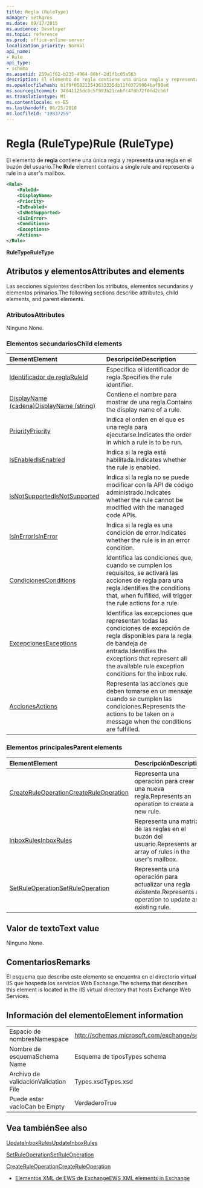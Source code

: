 ```yaml
---
title: Regla (RuleType)
manager: sethgros
ms.date: 09/17/2015
ms.audience: Developer
ms.topic: reference
ms.prod: office-online-server
localization_priority: Normal
api_name:
- Rule
api_type:
- schema
ms.assetid: 259a1f62-b235-4964-88bf-2d1f1c05a563
description: El elemento de regla contiene una única regla y representa una regla en el buzón del usuario.
ms.openlocfilehash: b1f9f058213543633335db11f03729964baf98ad
ms.sourcegitcommit: 34041125dc8c5f993b21cebfc4f8b72f0fd2cb6f
ms.translationtype: MT
ms.contentlocale: es-ES
ms.lasthandoff: 06/25/2018
ms.locfileid: "19837259"
---
```

# <a name="rule-ruletype"></a><span data-ttu-id="52c82-103">Regla (RuleType)</span><span class="sxs-lookup"><span data-stu-id="52c82-103">Rule (RuleType)</span></span>

<span data-ttu-id="52c82-104">El elemento de **regla** contiene una única regla y representa una regla en el buzón del usuario.</span><span class="sxs-lookup"><span data-stu-id="52c82-104">The **Rule** element contains a single rule and represents a rule in a user's mailbox.</span></span> 
  
```XML
<Rule>
    <RuleId>
    <DisplayName>
    <Priority>
    <IsEnabled>
    <IsNotSupported>
    <IsInError>
    <Conditions>
    <Exceptions>
    <Actions>
</Rule>
```

 <span data-ttu-id="52c82-105">**RuleType**</span><span class="sxs-lookup"><span data-stu-id="52c82-105">**RuleType**</span></span>
## <a name="attributes-and-elements"></a><span data-ttu-id="52c82-106">Atributos y elementos</span><span class="sxs-lookup"><span data-stu-id="52c82-106">Attributes and elements</span></span>

<span data-ttu-id="52c82-107">Las secciones siguientes describen los atributos, elementos secundarios y elementos primarios.</span><span class="sxs-lookup"><span data-stu-id="52c82-107">The following sections describe attributes, child elements, and parent elements.</span></span>
  
### <a name="attributes"></a><span data-ttu-id="52c82-108">Atributos</span><span class="sxs-lookup"><span data-stu-id="52c82-108">Attributes</span></span>

<span data-ttu-id="52c82-109">Ninguno.</span><span class="sxs-lookup"><span data-stu-id="52c82-109">None.</span></span>
  
### <a name="child-elements"></a><span data-ttu-id="52c82-110">Elementos secundarios</span><span class="sxs-lookup"><span data-stu-id="52c82-110">Child elements</span></span>

|<span data-ttu-id="52c82-111">**Element**</span><span class="sxs-lookup"><span data-stu-id="52c82-111">**Element**</span></span>|<span data-ttu-id="52c82-112">**Descripción**</span><span class="sxs-lookup"><span data-stu-id="52c82-112">**Description**</span></span>|
|:-----|:-----|
|[<span data-ttu-id="52c82-113">Identificador de regla</span><span class="sxs-lookup"><span data-stu-id="52c82-113">RuleId</span></span>](ruleid.md) <br/> |<span data-ttu-id="52c82-114">Especifica el identificador de regla.</span><span class="sxs-lookup"><span data-stu-id="52c82-114">Specifies the rule identifier.</span></span>  <br/> |
|[<span data-ttu-id="52c82-115">DisplayName (cadena)</span><span class="sxs-lookup"><span data-stu-id="52c82-115">DisplayName (string)</span></span>](displayname-string.md) <br/> |<span data-ttu-id="52c82-116">Contiene el nombre para mostrar de una regla.</span><span class="sxs-lookup"><span data-stu-id="52c82-116">Contains the display name of a rule.</span></span>  <br/> |
|[<span data-ttu-id="52c82-117">Priority</span><span class="sxs-lookup"><span data-stu-id="52c82-117">Priority</span></span>](priority.md) <br/> |<span data-ttu-id="52c82-118">Indica el orden en el que es una regla para ejecutarse.</span><span class="sxs-lookup"><span data-stu-id="52c82-118">Indicates the order in which a rule is to be run.</span></span>  <br/> |
|[<span data-ttu-id="52c82-119">IsEnabled</span><span class="sxs-lookup"><span data-stu-id="52c82-119">IsEnabled</span></span>](isenabled.md) <br/> |<span data-ttu-id="52c82-120">Indica si la regla está habilitada.</span><span class="sxs-lookup"><span data-stu-id="52c82-120">Indicates whether the rule is enabled.</span></span>  <br/> |
|[<span data-ttu-id="52c82-121">IsNotSupported</span><span class="sxs-lookup"><span data-stu-id="52c82-121">IsNotSupported</span></span>](isnotsupported.md) <br/> |<span data-ttu-id="52c82-122">Indica si la regla no se puede modificar con la API de código administrado.</span><span class="sxs-lookup"><span data-stu-id="52c82-122">Indicates whether the rule cannot be modified with the managed code APIs.</span></span>  <br/> |
|[<span data-ttu-id="52c82-123">IsInError</span><span class="sxs-lookup"><span data-stu-id="52c82-123">IsInError</span></span>](isinerror.md) <br/> |<span data-ttu-id="52c82-124">Indica si la regla es una condición de error.</span><span class="sxs-lookup"><span data-stu-id="52c82-124">Indicates whether the rule is in an error condition.</span></span>  <br/> |
|[<span data-ttu-id="52c82-125">Condiciones</span><span class="sxs-lookup"><span data-stu-id="52c82-125">Conditions</span></span>](conditions.md) <br/> |<span data-ttu-id="52c82-126">Identifica las condiciones que, cuando se cumplen los requisitos, se activará las acciones de regla para una regla.</span><span class="sxs-lookup"><span data-stu-id="52c82-126">Identifies the conditions that, when fulfilled, will trigger the rule actions for a rule.</span></span>  <br/> |
|[<span data-ttu-id="52c82-127">Excepciones</span><span class="sxs-lookup"><span data-stu-id="52c82-127">Exceptions</span></span>](exceptions.md) <br/> |<span data-ttu-id="52c82-128">Identifica las excepciones que representan todas las condiciones de excepción de regla disponibles para la regla de bandeja de entrada.</span><span class="sxs-lookup"><span data-stu-id="52c82-128">Identifies the exceptions that represent all the available rule exception conditions for the inbox rule.</span></span>  <br/> |
|[<span data-ttu-id="52c82-129">Acciones</span><span class="sxs-lookup"><span data-stu-id="52c82-129">Actions</span></span>](actions.md) <br/> |<span data-ttu-id="52c82-130">Representa las acciones que deben tomarse en un mensaje cuando se cumplen las condiciones.</span><span class="sxs-lookup"><span data-stu-id="52c82-130">Represents the actions to be taken on a message when the conditions are fulfilled.</span></span>  <br/> |
   
### <a name="parent-elements"></a><span data-ttu-id="52c82-131">Elementos principales</span><span class="sxs-lookup"><span data-stu-id="52c82-131">Parent elements</span></span>

|<span data-ttu-id="52c82-132">**Element**</span><span class="sxs-lookup"><span data-stu-id="52c82-132">**Element**</span></span>|<span data-ttu-id="52c82-133">**Descripción**</span><span class="sxs-lookup"><span data-stu-id="52c82-133">**Description**</span></span>|
|:-----|:-----|
|[<span data-ttu-id="52c82-134">CreateRuleOperation</span><span class="sxs-lookup"><span data-stu-id="52c82-134">CreateRuleOperation</span></span>](createruleoperation.md) <br/> |<span data-ttu-id="52c82-135">Representa una operación para crear una nueva regla.</span><span class="sxs-lookup"><span data-stu-id="52c82-135">Represents an operation to create a new rule.</span></span>  <br/> |
|[<span data-ttu-id="52c82-136">InboxRules</span><span class="sxs-lookup"><span data-stu-id="52c82-136">InboxRules</span></span>](inboxrules.md) <br/> |<span data-ttu-id="52c82-137">Representa una matriz de las reglas en el buzón del usuario.</span><span class="sxs-lookup"><span data-stu-id="52c82-137">Represents an array of rules in the user's mailbox.</span></span>  <br/> |
|[<span data-ttu-id="52c82-138">SetRuleOperation</span><span class="sxs-lookup"><span data-stu-id="52c82-138">SetRuleOperation</span></span>](setruleoperation.md) <br/> |<span data-ttu-id="52c82-139">Representa una operación para actualizar una regla existente.</span><span class="sxs-lookup"><span data-stu-id="52c82-139">Represents an operation to update an existing rule.</span></span>  <br/> |
   
## <a name="text-value"></a><span data-ttu-id="52c82-140">Valor de texto</span><span class="sxs-lookup"><span data-stu-id="52c82-140">Text value</span></span>

<span data-ttu-id="52c82-141">Ninguno.</span><span class="sxs-lookup"><span data-stu-id="52c82-141">None.</span></span>
  
## <a name="remarks"></a><span data-ttu-id="52c82-142">Comentarios</span><span class="sxs-lookup"><span data-stu-id="52c82-142">Remarks</span></span>

<span data-ttu-id="52c82-143">El esquema que describe este elemento se encuentra en el directorio virtual IIS que hospeda los servicios Web Exchange.</span><span class="sxs-lookup"><span data-stu-id="52c82-143">The schema that describes this element is located in the IIS virtual directory that hosts Exchange Web Services.</span></span>
  
## <a name="element-information"></a><span data-ttu-id="52c82-144">Información del elemento</span><span class="sxs-lookup"><span data-stu-id="52c82-144">Element information</span></span>

|||
|:-----|:-----|
|<span data-ttu-id="52c82-145">Espacio de nombres</span><span class="sxs-lookup"><span data-stu-id="52c82-145">Namespace</span></span>  <br/> |http://schemas.microsoft.com/exchange/services/2006/types  <br/> |
|<span data-ttu-id="52c82-146">Nombre de esquema</span><span class="sxs-lookup"><span data-stu-id="52c82-146">Schema Name</span></span>  <br/> |<span data-ttu-id="52c82-147">Esquema de tipos</span><span class="sxs-lookup"><span data-stu-id="52c82-147">Types schema</span></span>  <br/> |
|<span data-ttu-id="52c82-148">Archivo de validación</span><span class="sxs-lookup"><span data-stu-id="52c82-148">Validation File</span></span>  <br/> |<span data-ttu-id="52c82-149">Types.xsd</span><span class="sxs-lookup"><span data-stu-id="52c82-149">Types.xsd</span></span>  <br/> |
|<span data-ttu-id="52c82-150">Puede estar vacío</span><span class="sxs-lookup"><span data-stu-id="52c82-150">Can be Empty</span></span>  <br/> |<span data-ttu-id="52c82-151">Verdadero</span><span class="sxs-lookup"><span data-stu-id="52c82-151">True</span></span>  <br/> |
   
## <a name="see-also"></a><span data-ttu-id="52c82-152">Vea también</span><span class="sxs-lookup"><span data-stu-id="52c82-152">See also</span></span>



[<span data-ttu-id="52c82-153">UpdateInboxRules</span><span class="sxs-lookup"><span data-stu-id="52c82-153">UpdateInboxRules</span></span>](updateinboxrules.md)
  
[<span data-ttu-id="52c82-154">SetRuleOperation</span><span class="sxs-lookup"><span data-stu-id="52c82-154">SetRuleOperation</span></span>](setruleoperation.md)
  
[<span data-ttu-id="52c82-155">CreateRuleOperation</span><span class="sxs-lookup"><span data-stu-id="52c82-155">CreateRuleOperation</span></span>](createruleoperation.md)


- [<span data-ttu-id="52c82-156">Elementos XML de EWS de Exchange</span><span class="sxs-lookup"><span data-stu-id="52c82-156">EWS XML elements in Exchange</span></span>](ews-xml-elements-in-exchange.md)

